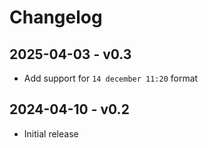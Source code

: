# Changelog

## 2025-04-03 - v0.3

- Add support for `14 december 11:20` format


## 2024-04-10 - v0.2

- Initial release
